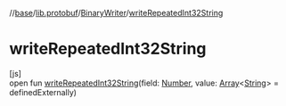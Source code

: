 //[base](../../../index.md)/[lib.protobuf](../index.md)/[BinaryWriter](index.md)/[writeRepeatedInt32String](write-repeated-int32-string.md)

# writeRepeatedInt32String

[js]\
open fun [writeRepeatedInt32String](write-repeated-int32-string.md)(field: [Number](https://kotlinlang.org/api/latest/jvm/stdlib/kotlin/-number/index.html), value: [Array](https://kotlinlang.org/api/latest/jvm/stdlib/kotlin/-array/index.html)&lt;[String](https://kotlinlang.org/api/latest/jvm/stdlib/kotlin/-string/index.html)&gt; = definedExternally)

